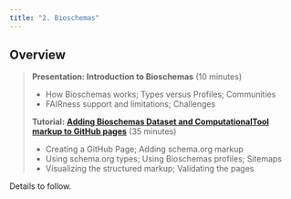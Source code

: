 ```yaml
---
title: "2. Bioschemas"
---
```


## Overview
> **Presentation: Introduction to Bioschemas** (10 minutes)
> 
> * How Bioschemas works; Types versus Profiles; Communities  
> * FAIRness support and limitations; Challenges
> 
> **Tutorial:** [**Adding Bioschemas Dataset and ComputationalTool markup to GitHub pages**](https://zenodo.org/records/13799121) (35 minutes)
> 
> * Creating a GitHub Page; Adding schema.org markup  
> * Using schema.org types; Using Bioschemas profiles; Sitemaps  
> * Visualizing the structured markup; Validating the pages

Details to follow.
